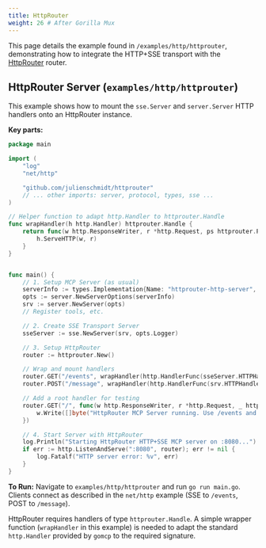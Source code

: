```yaml
---
title: HttpRouter
weight: 26 # After Gorilla Mux
---
```


This page details the example found in `/examples/http/httprouter`, demonstrating how to integrate the HTTP+SSE transport with the [HttpRouter](https://github.com/julienschmidt/httprouter) router.

## HttpRouter Server (`examples/http/httprouter`)

This example shows how to mount the `sse.Server` and `server.Server` HTTP handlers onto an HttpRouter instance.

**Key parts:**

```go
package main

import (
	"log"
	"net/http"

	"github.com/julienschmidt/httprouter"
	// ... other imports: server, protocol, types, sse ...
)

// Helper function to adapt http.Handler to httprouter.Handle
func wrapHandler(h http.Handler) httprouter.Handle {
	return func(w http.ResponseWriter, r *http.Request, ps httprouter.Params) {
		h.ServeHTTP(w, r)
	}
}


func main() {
	// 1. Setup MCP Server (as usual)
	serverInfo := types.Implementation{Name: "httprouter-http-server", Version: "0.1.0"}
	opts := server.NewServerOptions(serverInfo)
	srv := server.NewServer(opts)
	// Register tools, etc.

	// 2. Create SSE Transport Server
	sseServer := sse.NewServer(srv, opts.Logger)

	// 3. Setup HttpRouter
	router := httprouter.New()

	// Wrap and mount handlers
	router.GET("/events", wrapHandler(http.HandlerFunc(sseServer.HTTPHandler)))
	router.POST("/message", wrapHandler(http.HandlerFunc(srv.HTTPHandler)))

	// Add a root handler for testing
	router.GET("/", func(w http.ResponseWriter, r *http.Request, _ httprouter.Params) {
		w.Write([]byte("HttpRouter MCP Server running. Use /events and /message."))
	})

	// 4. Start Server with HttpRouter
	log.Println("Starting HttpRouter HTTP+SSE MCP server on :8080...")
	if err := http.ListenAndServe(":8080", router); err != nil {
		log.Fatalf("HTTP server error: %v", err)
	}
}
```

**To Run:** Navigate to `examples/http/httprouter` and run `go run main.go`. Clients connect as described in the `net/http` example (SSE to `/events`, POST to `/message`).

HttpRouter requires handlers of type `httprouter.Handle`. A simple wrapper function (`wrapHandler` in this example) is needed to adapt the standard `http.Handler` provided by `gomcp` to the required signature.
